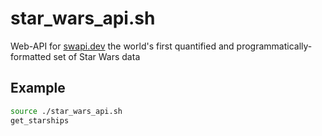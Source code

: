 # star_wars_api.sh
Web-API for [swapi.dev](https://swapi.dev) the world's first quantified and programmatically-formatted set of Star Wars data

## Example
```bash
source ./star_wars_api.sh
get_starships
```
